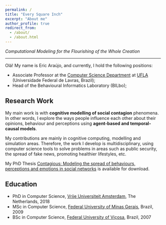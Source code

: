 ```yaml
---
permalink: /
title: "Every Square Inch"
excerpt: "About me"
author_profile: true
redirect_from: 
  - /about/
  - /about.html
---
```


*Computational Modeling for the Flourishing of the Whole Creation*

---

Olá! My name is Eric Araújo, and currently, I hold the following positions:

* Associate Professor at the [Computer Science Department](https://dcc.ufla.br/) at [UFLA](https://ufla.br/) (Universidade Federal de Lavras, Brazil);
* Head of the Behavioural Informatics Laboratory (BILbo);



## Research Work

My main work is with **cognitive modelling of social contagion** phenomena. In other words, I explore the ways people influence each other about their opinions, behaviour and perceptions using **agent-based and temporal-causal models**.

My contributions are mainly in cognitive computing, modelling and simulation areas. Therefore, the work I develop is multidisciplinary, using computer science tools to solve problems in areas such as public security, the spread of fake news, promoting healthier lifestyles, etc.

My PhD Thesis [Contagious: Modeling the spread of behaviours, perceptions and emotions in social networks](https://drive.google.com/file/d/12fdR1cLRy0w3ZdYKSot8UX0hrbqrOA7k/view?usp=sharing) is available for download.

## Education

* PhD in Computer Science, [Vrije Universiteit Amsterdam](https://vu.nl/nl), The Netherlands, 2018
* MSc in Computer Science, [Federal University of Minas Gerais](https://ufmg.br/), Brazil, 2009
* BSc in Computer Science, [Federal University of Viçosa](https://www.ufv.br/), Brazil, 2007

